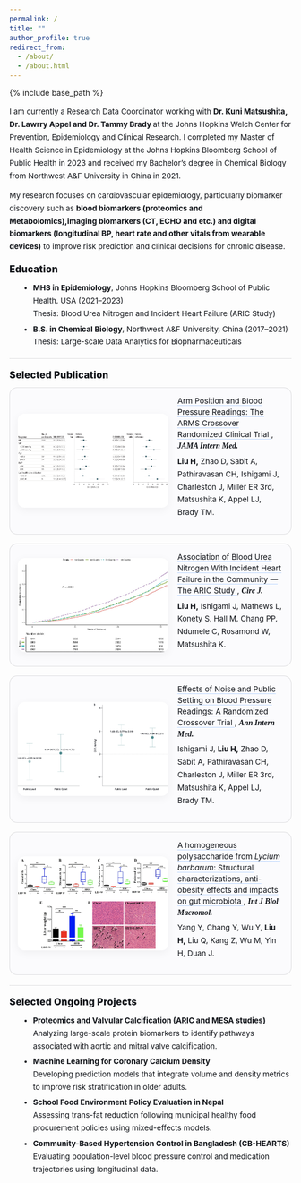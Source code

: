 ```yaml
---
permalink: /
title: ""
author_profile: true
redirect_from:
  - /about/
  - /about.html
---
```


{% include base_path %}

<link rel="preconnect" href="https://fonts.gstatic.com" crossorigin>
<link href="https://fonts.googleapis.com/css2?family=Inter:wght@400;600;800&family=Merriweather:wght@700&display=swap" rel="stylesheet">

<style>
  /* ===== Scoped Home Styles (bigger text, big figures) ===== */
  #home{
    --text:#101318;
    --muted:#5e6472;
    --line:rgba(16,19,24,.12);
    --accent:#0b72ff;
    --thumbW: clamp(220px, 28vw, 360px); /* big, fluid width */
    font-family:"Inter", system-ui, -apple-system, "Segoe UI", Roboto, "Helvetica Neue", Arial, sans-serif;
    color:var(--text);
    font-size:13.5px;
    line-height:1.7;
    -webkit-text-size-adjust:100%;
  }

  #home h1,#home h2,#home h3{
    font-size:17px;
    line-height:1.35;
    font-weight:800;
    letter-spacing:.2px;
    margin:1.1rem 0 .65rem;
    color:var(--text);
  }

  #home p{ margin:.55rem 0 .75rem; }
  #home a{ color:var(--accent); text-decoration:none; border-bottom:1px solid rgba(11,114,255,.28); }
  #home a:hover{ border-bottom-color:var(--accent); }

  #home ul, #home ol{ margin:.45rem 0 .9rem 1.2rem; }
  #home li{ margin:.28rem 0; }

  #home .sep{ height:1px; background:var(--line); margin:1.1rem 0; }
  #home .journal{ font-family:"Merriweather", Georgia, "Times New Roman", serif; font-weight:700; font-style:italic; }

  /* ===== Publication cards ===== */
  #home .pubs{ display:flex; flex-direction:column; gap:1rem; }
  #home .pub-card{
    display:grid;
    grid-template-columns: var(--thumbW) 1fr;
    align-items:center;
    gap:1rem;
    border:1px solid var(--line);
    border-radius:14px;
    padding:.9rem;
    background:#fbfbfd;
  }

  #home .pub-card .thumb{
    width:var(--thumbW);
    aspect-ratio:16 / 10;
    border-radius:12px;
    overflow:hidden;
    background:#f2f2f5;
    box-shadow:0 4px 16px rgba(0,0,0,.05);
  }
  #home .pub-card .thumb img{
    width:100%; height:100%;
    object-fit:cover;              /* default: crop to fill nicely */
    object-position:center;
    display:block;
  }
  /* For wide figures you want fully visible: use .thumb.contain */
  #home .pub-card .thumb.contain{ background:#fff; }
  #home .pub-card .thumb.contain img{ object-fit:contain; }  /* show whole figure */

  #home .pub-card .title{ margin:0 0 .2rem 0; line-height:1.45; font-size:1.02em; }
  #home .pub-card .title a{ color:var(--text); text-decoration:none; border-bottom:1px solid rgba(11,114,255,.25); }
  #home .pub-card .title a:hover{ color:var(--accent); border-bottom-color:var(--accent); }
  #home .pub-card .authors{ margin-top:.35rem; }

  /* Mobile */
  @media (max-width: 680px){
    #home{ font-size:12px; line-height:1.65; }
    #home h1, #home h2, #home h3{ font-size:15px; }
    #home{ --thumbW: clamp(160px, 44vw, 240px); }
    #home .pub-card{ padding:.7rem; gap:.75rem; }
    #home .pub-card .thumb{ border-radius:10px; }
  }
</style>

<div id="home">

<p>
  I am currently a Research Data Coordinator working with <strong>Dr. Kuni Matsushita, Dr. Lawrry Appel and Dr. Tammy Brady </strong> at the Johns Hopkins Welch Center for Prevention, Epidemiology and Clinical Research. I completed my Master of Health Science in Epidemiology at the Johns Hopkins Bloomberg School of Public Health in 2023 and received my Bachelor’s degree in Chemical Biology from Northwest A&amp;F University in China in 2021. 

  My research focuses on cardiovascular epidemiology, particularly biomarker discovery such as <strong>blood biomarkers (proteomics and Metabolomics),imaging biomarkers (CT, ECHO and etc.) and digital biomarkers (longitudinal BP, heart rate and other vitals from wearable devices)</strong> to improve risk prediction and clinical decisions for chronic disease.
</p>

<h2>Education</h2>

<ul>
  <li><strong>MHS in Epidemiology</strong>, Johns Hopkins Bloomberg School of Public Health, USA (2021–2023)<br>
      Thesis: Blood Urea Nitrogen and Incident Heart Failure (ARIC Study)
  </li>
  <li><strong>B.S. in Chemical Biology</strong>, Northwest A&amp;F University, China (2017–2021)<br>
      Thesis: Large-scale Data Analytics for Biopharmaceuticals
  </li>
</ul>

<div class="sep"></div>

<h2>Selected Publication</h2>

<div class="pubs">

  <!-- ARMS: use .contain so the full wide figure is visible -->
  <div class="pub-card">
    <div class="thumb contain">
      <img src="/images/ARMS.png" alt="ARMS crossover trial figure">
    </div>
    <div class="content">
      <p class="title">
        <a href="https://jamanetwork.com/journals/jamainternalmedicine/fullarticle/2824754" target="_blank" rel="noopener">
          Arm Position and Blood Pressure Readings: The ARMS Crossover Randomized Clinical Trial
        </a>, <span class="journal">JAMA Intern Med.</span>
      </p>
      <p class="authors"><strong>Liu H,</strong> Zhao D, Sabit A, Pathiravasan CH, Ishigami J, Charleston J, Miller ER 3rd, Matsushita K, Appel LJ, Brady TM.</p>
    </div>
  </div>

  <!-- BUN & HF -->
  <div class="pub-card">
    <div class="thumb">
      <img src="/images/BUN.jpg" alt="BUN and heart failure illustration">
    </div>
    <div class="content">
      <p class="title">
        <a href="https://www.jstage.jst.go.jp/article/circj/89/10/89_CJ-24-0502/_article" target="_blank" rel="noopener">
          Association of Blood Urea Nitrogen With Incident Heart Failure in the Community — The ARIC Study
        </a>, <span class="journal">Circ J.</span>
      </p>
      <p class="authors"><strong>Liu H,</strong> Ishigami J, Mathews L, Konety S, Hall M, Chang PP, Ndumele C, Rosamond W, Matsushita K.</p>
    </div>
  </div>

  <!-- Noise/Public Setting -->
  <div class="pub-card">
    <div class="thumb">
      <img src="/images/deci.png" alt="Noise and public setting schematic">
    </div>
    <div class="content">
      <p class="title">
        <a href="https://www.acpjournals.org/doi/10.7326/ANNALS-24-00873?url_ver=Z39.88-2003&rfr_id=ori:rid:crossref.org&rfr_dat=cr_pub%20%200pubmed" target="_blank" rel="noopener">
          Effects of Noise and Public Setting on Blood Pressure Readings: A Randomized Crossover Trial
        </a>, <span class="journal">Ann Intern Med.</span>
      </p>
      <p class="authors">Ishigami J, <strong>Liu H,</strong> Zhao D, Sabit A, Pathiravasan CH, Charleston J, Miller ER 3rd, Matsushita K, Appel LJ, Brady TM.</p>
    </div>
  </div>

  <!-- Lycium barbarum -->
  <div class="pub-card">
    <div class="thumb">
      <img src="/images/goji.png" alt="Lycium barbarum polysaccharide graphic">
    </div>
    <div class="content">
      <p class="title">
        <a href="https://www.sciencedirect.com/science/article/abs/pii/S0141813021011934" target="_blank" rel="noopener">
          A homogeneous polysaccharide from <em>Lycium barbarum</em>: Structural characterizations, anti-obesity effects and impacts on gut microbiota
        </a>, <span class="journal">Int J Biol Macromol.</span>
      </p>
      <p class="authors">Yang Y, Chang Y, Wu Y, <strong>Liu H,</strong> Liu Q, Kang Z, Wu M, Yin H, Duan J.</p>
    </div>
  </div>

</div>

<div class="sep"></div>

<h2>Selected Ongoing Projects</h2>

<ul>
  <li><strong>Proteomics and Valvular Calcification (ARIC and MESA studies)</strong><br>
      Analyzing large-scale protein biomarkers to identify pathways associated with aortic and mitral valve calcification.
  </li>
  <li><strong>Machine Learning for Coronary Calcium Density</strong><br>
      Developing prediction models that integrate volume and density metrics to improve risk stratification in older adults.
  </li>
  <li><strong>School Food Environment Policy Evaluation in Nepal</strong><br>
      Assessing trans-fat reduction following municipal healthy food procurement policies using mixed-effects models.
  </li>
  <li><strong>Community-Based Hypertension Control in Bangladesh (CB-HEARTS)</strong><br>
      Evaluating population-level blood pressure control and medication trajectories using longitudinal data.
  </li>
</ul>

</div>
